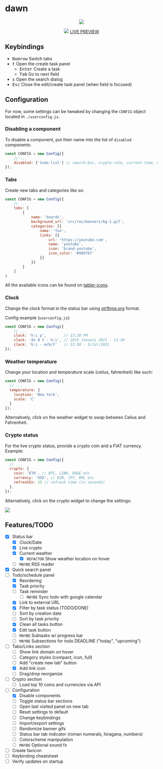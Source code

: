 # dawn

<p align="center">
  <img src="https://i.imgur.com/vjfMONS.png">
</div>

<p align="center">
  <img src="https://i.imgur.com/IrDF4LX.png">
  <a href="https://b-coimbra.github.io/dawn/">LIVE PREVIEW</a>
</div>

## Keybindings

- <kbd>Numrow</kbd> Switch tabs
- <kbd>t</kbd> Open the create task panel
  - <kbd>Enter</kbd> Create a task
  - <kbd>Tab</kbd> Go to next field
- <kbd>s</kbd> Open the search dialog
- <kbd>Esc</kbd> Close the edit/create task panel (when field is focused)

## Configuration

For now, some settings can be tweaked by changing the `CONFIG` object located in `./userconfig.js`.

### Disabling a component

To disable a component, put their name into the list of `disabled` components:

```js
const CONFIG = new Config({
    // ...
    disabled: ['todo-list'] // search-bar, crypto-rate, current-time, weather-forecast, status-bar
});
```

### Tabs

Create new tabs and categories like so:

```js
const CONFIG = new Config({
    // ...
    tabs: [
        {
            name: 'boards',
            background_url: 'src/res/banners/bg-1.gif',
            categories: [{
                name: 'fun',
                links: [{
                    url: 'https://youtube.com',
                    name: 'youtube',
                    icon: 'brand-youtube',
                    icon_color: '#996767'
                }]
            }]
        }
    ]
)
```

All the available icons can be found on [tabler-icons](https://tabler-icons.io).

### Clock

Change the clock format in the status bar using [strftime.org](https://strftime.org) format.

Config example (`userconfig.js`):

```js
const CONFIG = new Config({
    // ...
    clock: 'h:i p',        // 13:30 PM
    clock: 'do B Y - h:i', // 18th January 2021 - 13:30
    clock: 'h:i - m/b/Y'   // 13:30 - 3/Jul/2021
});
```

### Weather temperature

Change your location and temperature scale (celius, fahrenheit) like such:

```js
const CONFIG = new Config({
  // ...
  temperature: {
    location: 'New York',
    scale: 'C'
  }
});
```

Alternatively, click on the weather widget to swap between Celius and Fahrenheit.

### Crypto status

For the live crypto status, provide a crypto coin and a FIAT currency. Example:

```js
const CONFIG = new Config({
  // ...
  crypto: {
    coin: 'ETH', // BTC, LINK, DOGE etc
    currency: 'USD', // EUR, JPY, BRL etc
    refreshIn: 15 // refresh time (in seconds)
  },
});
```

Alternatively, click on the crypto widget to change the settings:

<p align="left">
  <img src="https://i.imgur.com/aUnoJLA.png">
</div>

## Features/TODO

  - [X] Status bar
    - [X] Clock/Date
    - [X] Live crypto
    - [X] Current weather
      - [X] `REFACTOR` Show weather location on hover
    - [ ] `MAYBE` RSS reader
  - [X] Quick search panel
  - [ ] Todo/schedule panel
    - [X] Reordering
    - [X] Task priority
    - [ ] Task reminder
      - [ ] `MAYBE` Sync todo with google calendar
    - [X] Link to external URL
    - [X] Filter by task status (TODO/DONE)
    - [ ] Sort by creation date
    - [ ] Sort by task priority
    - [X] Clean all tasks button
    - [X] Edit task button
    - [ ] `MAYBE` Subtasks w/ progress bar
    - [ ] `MAYBE` Subsections for todo DEADLINE ("today", "upcoming")
  - [ ] Tabs/Links section
    - [ ] Show link domain on hover
    - [ ] Category styles (compact, icon, full)
    - [ ] Add "create new tab" button
    - [X] Add link icon
    - [ ] Drag/drop reorganize
  - [ ] Crypto section
    - [ ] Load top 10 coins and currencies via API
  - [ ] Configuration
    - [X] Disable components
    - [ ] Toggle status bar sections
    - [ ] Open last visited panel on new tab
    - [ ] Reset settings to default
    - [ ] Change keybindings
    - [ ] Import/export settings
    - [ ] Randomize banner gifs
    - [ ] Status bar tab indicator (roman numerals, hiragana, numbers)
    - [ ] Colorscheme manipulation
    - [ ] `MAYBE` Optional sound fx
  - [ ] Create favicon
  - [ ] Keybinding cheatsheet
  - [ ] Verify updates on startup
